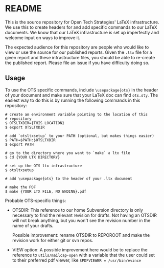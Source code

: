 # README

This is the source repository for Open Tech Strategies' LaTeX
infrastructure.  We use this to create headers for and add specific
commands to our LaTeX documents.  We know that our LaTeX infrastructure
is set up imperfectly and welcome input on ways to improve it.

The expected audience for this repository are people who would like to
view or use the source for our published reports.  Given the `.ltx` file
for a given report and these infrastructure files, you should be able to
re-create the published report.  Please file an issue if you have
difficulty doing so.

## Usage

To use the OTS specific commands, include `\usepackage{ots}` in the
header of your document and make sure that your LaTeX doc can find
`ots.sty`.  The easiest way to do this is by running the following
commands in this repository:

    # create an environment variable pointing to the location of this
    # repository
    $ OTSLTXDIR={THIS_LOCATION}
    $ export OTSLTXDIR

    # add `otsltxsetup` to your PATH (optional, but makes things easier)
    $ PATH=$PATH:$OTSLTXDIR
    $ export PATH

    # go to the directory where you want to `make` a ltx file
    $ cd {YOUR LTX DIRECTORY}

    # set up the OTS ltx infrastructure
    $ otsltxsetup

    # add \usepackage{ots} to the header of your .ltx document

    # make the PDF
    $ make {YOUR LTX FILE, NO ENDING}.pdf


Probable OTS-specific things:

- OTSDIR: This reference to our home Subversion directory is only
  necessary to find the relevant revision for drafts.  Not having an
  OTSDIR will not break anything, but you won't see the revision number
  in the name of your drafts.

  Possible improvement: rename OTSDIR to REPOROOT and make the revision
  work for either git or svn repos.

- VIEW option: A possible improvement here would be to replace the
  reference to `utils/mailcap-open` with a variable that the user could
  set to their preferred pdf viewer, like `$PDFVIEWER = /usr/bin/evince`


